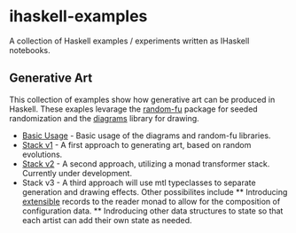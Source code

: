 # ihaskell-examples

A collection of Haskell examples / experiments written as IHaskell notebooks.

## Generative Art

This collection of examples show how generative art can be produced in Haskell. These exaples levarage the [random-fu](http://hackage.haskell.org/package/random-fu) package for seeded randomization and the [diagrams](https://archives.haskell.org/projects.haskell.org/diagrams/doc/quickstart.html) library for drawing.

* [Basic Usage](genart/basic_usage.ipynb) - Basic usage of the diagrams and random-fu libraries.
* [Stack v1](genart/stack_v1.ipynb) - A first approach to generating art, based on random evolutions.
* [Stack v2](genart/stack_v2.ipynb) - A second approach, utilizing a monad transformer stack. Currently under development.
* Stack v3 - A third approach will use mtl typeclasses to separate generation and drawing effects. Other possibilites include
** Introducing [extensible](https://hackage.haskell.org/package/extensible) records to the reader monad to allow for the composition of configuration data.
** Indroducing other data structures to state so that each artist can add their own state as needed.
